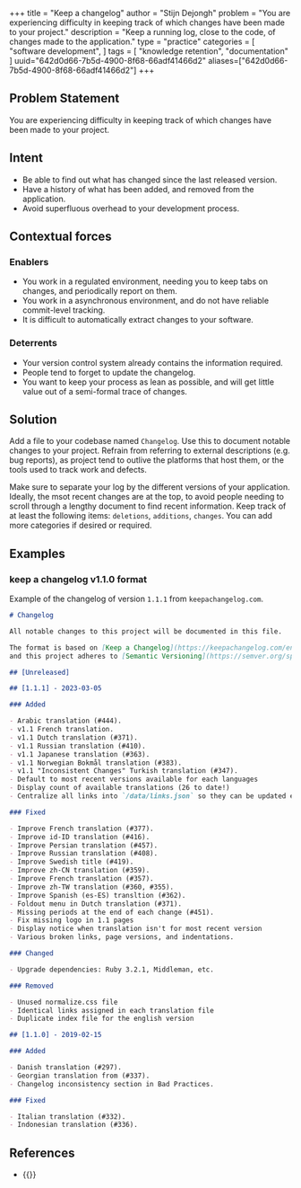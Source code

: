 +++
title = "Keep a changelog"
author = "Stijn Dejongh"
problem = "You are experiencing difficulty in keeping track of which changes have been made to your project."
description = "Keep a running log, close to the code, of changes made to the application."
type = "practice"
categories = [
    "software development",
]
tags = [
    "knowledge retention", "documentation"
]
uuid="642d0d66-7b5d-4900-8f68-66adf41466d2"
aliases=["642d0d66-7b5d-4900-8f68-66adf41466d2"]
+++

## Problem Statement

You are experiencing difficulty in keeping track of which changes have been made to your project.

## Intent

* Be able to find out what has changed since the last released version.
* Have a history of what has been added, and removed from the application.
* Avoid superfluous overhead to your development process.

## Contextual forces

### Enablers

* You work in a regulated environment, needing you to keep tabs on changes, and periodically report on them.
* You work in a asynchronous environment, and do not have reliable commit-level tracking.
* It is difficult to automatically extract changes to your software.

### Deterrents

* Your version control system already contains the information required.
* People tend to forget to update the changelog.
* You want to keep your process as lean as possible, and will get little value out of a semi-formal trace of changes.

## Solution

Add a file to your codebase named `Changelog`. Use this to document notable changes to your project.
Refrain from referring to external descriptions (e.g. bug reports), as project tend to outlive the platforms that host them, or the tools used 
to track work and defects.

Make sure to separate your log by the different versions of your application. Ideally, the msot recent changes are at the top, to avoid people 
needing to scroll through a lengthy document to find recent information.
Keep track of at least the following items: `deletions`, `additions`, `changes`. You can add more categories if desired or required.


## Examples

### keep a changelog v1.1.0 format

Example of the changelog of version `1.1.1` from `keepachangelog.com`. 

```changelog.md
# Changelog

All notable changes to this project will be documented in this file.

The format is based on [Keep a Changelog](https://keepachangelog.com/en/1.0.0/),
and this project adheres to [Semantic Versioning](https://semver.org/spec/v2.0.0.html).

## [Unreleased]

## [1.1.1] - 2023-03-05

### Added

- Arabic translation (#444).
- v1.1 French translation.
- v1.1 Dutch translation (#371).
- v1.1 Russian translation (#410).
- v1.1 Japanese translation (#363).
- v1.1 Norwegian Bokmål translation (#383).
- v1.1 "Inconsistent Changes" Turkish translation (#347).
- Default to most recent versions available for each languages
- Display count of available translations (26 to date!)
- Centralize all links into `/data/links.json` so they can be updated easily

### Fixed

- Improve French translation (#377).
- Improve id-ID translation (#416).
- Improve Persian translation (#457).
- Improve Russian translation (#408).
- Improve Swedish title (#419).
- Improve zh-CN translation (#359).
- Improve French translation (#357).
- Improve zh-TW translation (#360, #355).
- Improve Spanish (es-ES) transltion (#362).
- Foldout menu in Dutch translation (#371).
- Missing periods at the end of each change (#451).
- Fix missing logo in 1.1 pages
- Display notice when translation isn't for most recent version
- Various broken links, page versions, and indentations.

### Changed

- Upgrade dependencies: Ruby 3.2.1, Middleman, etc.

### Removed

- Unused normalize.css file
- Identical links assigned in each translation file
- Duplicate index file for the english version

## [1.1.0] - 2019-02-15

### Added

- Danish translation (#297).
- Georgian translation from (#337).
- Changelog inconsistency section in Bad Practices.

### Fixed

- Italian translation (#332).
- Indonesian translation (#336).
```


## References

* {{<reference author="Lacan, O."
  year="2023"
  title="Keep a changelog v1.1.0"
  site="keepachagelog.com"
  link="https://keepachangelog.com/en/1.1.0/" >}}
